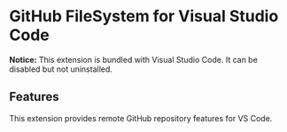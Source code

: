 # GitHub FileSystem for Visual Studio Code

**Notice:** This extension is bundled with Visual Studio Code. It can be disabled but not uninstalled.

## Features

This extension provides remote GitHub repository features for VS Code.
